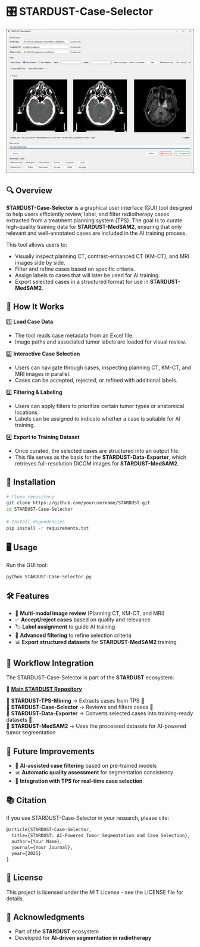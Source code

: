 # 🎛️ STARDUST-Case-Selector

![STARDUST-Case-Selector Collage](assets/gui.png)

## 🔍 Overview

**STARDUST-Case-Selector** is a graphical user interface (GUI) tool designed to help users efficiently review, label, and filter radiotherapy cases extracted from a treatment planning system (TPS). The goal is to curate high-quality training data for **STARDUST-MedSAM2**, ensuring that only relevant and well-annotated cases are included in the AI training process.

This tool allows users to:
- Visually inspect planning CT, contrast-enhanced CT (KM-CT), and MRI images side by side.
- Filter and refine cases based on specific criteria.
- Assign labels to cases that will later be used for AI training.
- Export selected cases in a structured format for use in **STARDUST-MedSAM2**.

## 📂 How It Works

1️⃣ **Load Case Data**
   - The tool reads case metadata from an Excel file.
   - Image paths and associated tumor labels are loaded for visual review.

2️⃣ **Interactive Case Selection**
   - Users can navigate through cases, inspecting planning CT, KM-CT, and MRI images in parallel.
   - Cases can be accepted, rejected, or refined with additional labels.

3️⃣ **Filtering & Labeling**
   - Users can apply filters to prioritize certain tumor types or anatomical locations.
   - Labels can be assigned to indicate whether a case is suitable for AI training.

4️⃣ **Export to Training Dataset**
   - Once curated, the selected cases are structured into an output file.
   - This file serves as the basis for the **STARDUST-Data-Exporter**, which retrieves full-resolution DICOM images for **STARDUST-MedSAM2**.

## 🚀 Installation

```bash
# Clone repository
git clone https://github.com/yourusername/STARDUST.git
cd STARDUST-Case-Selector

# Install dependencies
pip install -r requirements.txt
```

## 🖥️ Usage

Run the GUI tool:
```bash
python STARDUST-Case-Selector.py
```

## 🛠 Features

- 📂 **Multi-modal image review** (Planning CT, KM-CT, and MRI)
- ✅ **Accept/reject cases** based on quality and relevance
- 🏷 **Label assignment** to guide AI training
- 🔎 **Advanced filtering** to refine selection criteria
- 📊 **Export structured datasets** for **STARDUST-MedSAM2** training

## 🔄 Workflow Integration

The STARDUST-Case-Selector is part of the **STARDUST** ecosystem:

🔗 **[Main STARDUST Repository](../README.md)**

🔹 **STARDUST-TPS-Mining** → Extracts cases from TPS 🔄  
🔹 **STARDUST-Case-Selector** → Reviews and filters cases 🔄  
🔹 **STARDUST-Data-Exporter** → Converts selected cases into training-ready datasets 🔄  
🔹 **STARDUST-MedSAM2** → Uses the processed datasets for AI-powered tumor segmentation  

## 🔮 Future Improvements

- 🔄 **AI-assisted case filtering** based on pre-trained models
- 📊 **Automatic quality assessment** for segmentation consistency
- 🚀 **Integration with TPS for real-time case selection**

## 📚 Citation

If you use STARDUST-Case-Selector in your research, please cite:

```
@article{STARDUST-Case-Selector,
  title={STARDUST: AI-Powered Tumor Segmentation and Case Selection},
  author={Your Name},
  journal={Your Journal},
  year={2025}
}
```

## 📝 License

This project is licensed under the MIT License - see the LICENSE file for details.

## 🙏 Acknowledgments

- Part of the **STARDUST** ecosystem
- Developed for **AI-driven segmentation in radiotherapy**
